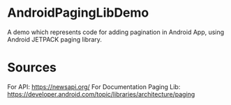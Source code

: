 # AndroidPagingLibDemo
A demo which represents code for adding pagination in Android App, using Android JETPACK paging library.

# Sources
For API: https://newsapi.org/
For Documentation Paging Lib: https://developer.android.com/topic/libraries/architecture/paging 

